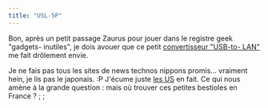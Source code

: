 ```yaml
---
title: "USL-5P"
---
```


Bon, après un petit passage Zaurus pour jouer dans le registre geek "gadgets-
inutiles", je dois avouer que ce petit [convertisseur "USB-to-
LAN"](http://www.iodata.jp/prod/storage/hdd/2004/usl-5p/index.htm) me fait
drôlement envie.

Je ne fais pas tous les sites de news technos nippons promis... vraiment hein,
je lis pas le japonais. :P J'écume juste [les
US](http://undeadly.org/cgi?action=article&sid=20070101200506) en fait. Ce qui
nous amène à la grande question : mais où trouver ces petites bestioles en
France ? ; ;

